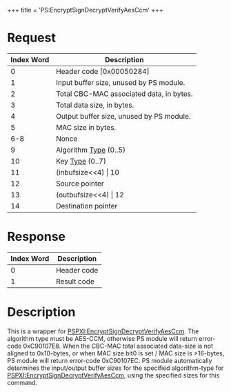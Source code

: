 +++
title = 'PS:EncryptSignDecryptVerifyAesCcm'
+++

# Request

| Index Word | Description                                                 |
|------------|-------------------------------------------------------------|
| 0          | Header code \[0x00050284\]                                  |
| 1          | Input buffer size, unused by PS module.                     |
| 2          | Total CBC-MAC associated data, in bytes.                    |
| 3          | Total data size, in bytes.                                  |
| 4          | Output buffer size, unused by PS module.                    |
| 5          | MAC size in bytes.                                          |
| 6-8        | Nonce                                                       |
| 9          | Algorithm [Type](PSPXI:EncryptDecryptAes "wikilink") (0..5) |
| 10         | Key [Type](PSPXI:EncryptDecryptAes "wikilink") (0..7)       |
| 11         | (inbufsize\<\<4) \| 10                                      |
| 12         | Source pointer                                              |
| 13         | (outbufsize\<\<4) \| 12                                     |
| 14         | Destination pointer                                         |

# Response

| Index Word | Description |
|------------|-------------|
| 0          | Header code |
| 1          | Result code |

# Description

This is a wrapper for
[PSPXI:EncryptSignDecryptVerifyAesCcm](PSPXI:EncryptSignDecryptVerifyAesCcm "wikilink").
The algorithm type must be AES-CCM, otherwise PS module will return
error-code 0xC90107E8. When the CBC-MAC total associated data-size is
not aligned to 0x10-bytes, or when MAC size bit0 is set / MAC size is
\>16-bytes, PS module will return error-code 0xC90107EC. PS module
automatically determines the input/output buffer sizes for the specified
algorithm-type for
[PSPXI:EncryptSignDecryptVerifyAesCcm](PSPXI:EncryptSignDecryptVerifyAesCcm "wikilink"),
using the specified sizes for this command.
